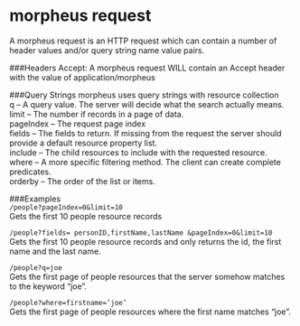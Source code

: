 morpheus request
========
A morpheus request is an HTTP request which can contain a number of header values and/or query string name value pairs.

###Headers
Accept: A morpheus request WILL contain an Accept header with the value of application/morpheus

###Query Strings
morpheus uses query strings with resource collection  
q – A query value. The server will decide what the search actually means.  
limit – The number if records in a page of data.  
pageIndex – The request page index  
fields – The fields to return. If missing from the request the server should provide a default resource property list.  
include – The child resources to include with the requested resource.  
where – A more specific filtering method. The client can create complete predicates.  
orderby – The order of the list or items.  

###Examples  
`/people?pageIndex=0&limit=10`  
Gets the first 10 people resource records  

`/people?fields= personID,firstName,lastName &pageIndex=0&limit=10`  
Gets the first 10 people resource records and only returns the id, the first name and the last name.

`/people?q=joe`  
Gets the first page of people resources that the server somehow matches to the keyword “joe”.

`/people?where=firstname=’joe’`  
Gets the first page of people resources where the first name matches “joe”.  







